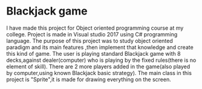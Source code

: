 # Blackjack game
I have made this project for Object oriented programming course at my college.
Project is made in Visual studio 2017 using C# programming language. The purpose of this project was to study object oriented paradigm and its main features ,then implement that knowledge and create this kind of game.
The user is playing standard Blackjack game with 8 decks,against dealer(computer) who is playing by the fixed rules(there is no element of skill). There are 2 more players added in the game(also played by computer,using known Blackjack basic strategy).
The main class in this project is "Sprite",it is made for drawing everything on the screen.
